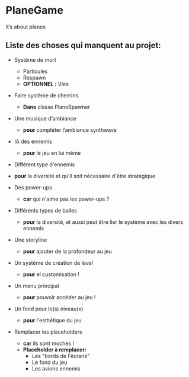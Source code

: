 # PlaneGame

It’s about planes


<h2>Liste des choses qui manquent au projet:</h2>

- Système de mort
	- Particules
	- Respawn
	- **OPTIONNEL :** Vies
	
- Faire système de chemins.
	- **Dans** classe PlaneSpawner

- Une musique d’ambiance
	- **pour** compléter l’ambiance synthwave

- IA des ennemis
	- **pour** le jeu en lui même

- Différent type d'ennemis
 - **pour** la diversité et qu'il soit nécessaire d'être stratégique

- Des power-ups
	- **car** qui n'aime pas les power-ups ?

- Différents types de balles
	- **pour** la diversité, et aussi peut être lier le système avec les divers ennemis

- Une storyline
	- **pour** ajouter de la profondeur au jeu

- Un système de création de level
	- **pour** el customisation !

- Un menu principal
	- **pour** pouvoir accéder au jeu !

- Un fond pour le(s) niveau(x)
	- **pour** l'esthétique du jeu

- Remplacer les placeholders
	- **car** ils sont moches !
	- **Placeholder à remplacer:**
		- Les "bords de l'écrans"
		- Le fond du jeu
		- Les avions ennemis
